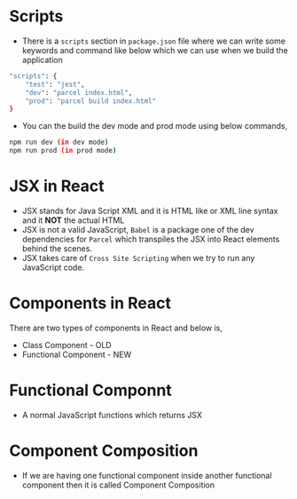 ﻿# Scripts

- There is a `scripts` section in `package.json` file where we can write some keywords and command like below which we can use when we build the application
```bash
"scripts": {
    "test": "jest",
    "dev": "parcel index.html",
    "prod": "parcel build index.html"
}
```
- You can the build the dev mode and prod mode using below commands,
```bash
npm run dev (in dev mode)
npm run prod (in prod mode)
```

# JSX in React

- JSX stands for Java Script XML and it is HTML like or XML line syntax and it **NOT** the actual HTML
- JSX is not a valid JavaScript, `Babel` is a package one of the dev dependencies for `Parcel` which transpiles the JSX into React elements behind the scenes.
- JSX takes care of `Cross Site Scripting` when we try to run any JavaScript code.

# Components in React

There are two types of components in React and below is,
- Class Component - OLD
- Functional Component - NEW

# Functional Componnt

- A normal JavaScript functions which returns JSX

# Component Composition

-  If we are having one functional component inside another functional component then it is called Component Composition